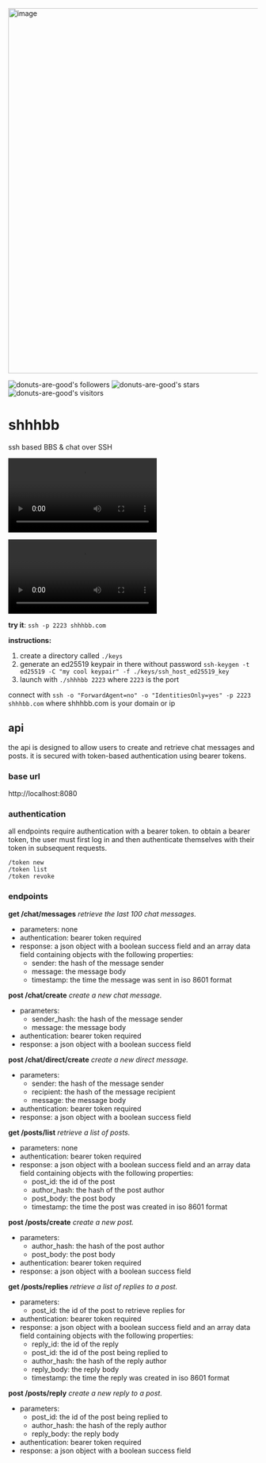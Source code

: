 <img width="737" alt="image" src="https://user-images.githubusercontent.com/96031819/228712817-54829adf-1dd3-48b4-ba14-16fc53d0e7fd.png">

![donuts-are-good's followers](https://img.shields.io/github/followers/donuts-are-good?&color=555&style=for-the-badge&label=followers) ![donuts-are-good's stars](https://img.shields.io/github/stars/donuts-are-good?affiliations=OWNER%2CCOLLABORATOR&color=555&style=for-the-badge) ![donuts-are-good's visitors](https://komarev.com/ghpvc/?username=donuts-are-good&color=555555&style=for-the-badge&label=visitors)

# shhhbb
ssh based BBS & chat over SSH

<video controls>
  <source src="https://user-images.githubusercontent.com/96031819/225815939-1e7c5837-30c9-4d5b-938e-4dcb1b710401.mp4" type="video/mp4">
</video>

![demo video link](https://user-images.githubusercontent.com/96031819/225815939-1e7c5837-30c9-4d5b-938e-4dcb1b710401.mp4)

**try it**: `ssh -p 2223 shhhbb.com`


**instructions:** 
1. create a directory called `./keys` 
2. generate an ed25519 keypair in there without password
`ssh-keygen -t ed25519 -C "my cool keypair" -f ./keys/ssh_host_ed25519_key`
3. launch with `./shhhbb 2223` where `2223` is the port

connect with `ssh -o "ForwardAgent=no" -o "IdentitiesOnly=yes" -p 2223 shhhbb.com` where shhhbb.com is your domain or ip

## api 

the api is designed to allow users to create and retrieve chat messages and posts. it is secured with token-based authentication using bearer tokens.

### base url

http://localhost:8080

### authentication
all endpoints require authentication with a bearer token. to obtain a bearer token, the user must first log in and then authenticate themselves with their token in subsequent requests.

```
/token new
/token list
/token revoke
```

### endpoints

**get /chat/messages**
*retrieve the last 100 chat messages.*

- parameters: none
- authentication: bearer token required
- response: a json object with a boolean success field and an array data field containing objects with the following properties:
  - sender: the hash of the message sender
  - message: the message body
  - timestamp: the time the message was sent in iso 8601 format

**post /chat/create**
*create a new chat message.*

- parameters:
  - sender_hash: the hash of the message sender
  - message: the message body
- authentication: bearer token required
- response: a json object with a boolean success field

**post /chat/direct/create**
*create a new direct message.*

- parameters:
  - sender: the hash of the message sender
  - recipient: the hash of the message recipient
  - message: the message body
- authentication: bearer token required
- response: a json object with a boolean success field

**get /posts/list**
*retrieve a list of posts.*

- parameters: none
- authentication: bearer token required
- response: a json object with a boolean success field and an array data field containing objects with the following properties:
  - post_id: the id of the post
  - author_hash: the hash of the post author
  - post_body: the post body
  - timestamp: the time the post was created in iso 8601 format

**post /posts/create**
*create a new post.*

- parameters:
  - author_hash: the hash of the post author
  - post_body: the post body
- authentication: bearer token required
- response: a json object with a boolean success field

**get /posts/replies**
*retrieve a list of replies to a post.*

- parameters:
  - post_id: the id of the post to retrieve replies for
- authentication: bearer token required
- response: a json object with a boolean success field and an array data field containing objects with the following properties:
  - reply_id: the id of the reply
  - post_id: the id of the post being replied to
  - author_hash: the hash of the reply author
  - reply_body: the reply body
  - timestamp: the time the reply was created in iso 8601 format

**post /posts/reply**
*create a new reply to a post.*

- parameters:
  - post_id: the id of the post being replied to
  - author_hash: the hash of the reply author
  - reply_body: the reply body
- authentication: bearer token required
- response: a json object with a boolean success field